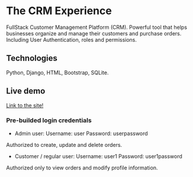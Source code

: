 # The CRM Experience

FullStack Customer Management Platform (CRM). Powerful tool that helps businesses organize and manage their customers and purchase orders. Including User Authentication, roles and permissions.

## Technologies

Python, Django, HTML, Bootstrap, SQLite.

## Live demo

[Link to the site!](https://the-crm-experience.onrender.com)

### Pre-builded login credentials

- Admin user:
  Username: user
  Password: userpassword

Authorized to create, update and delete orders.

- Customer / regular user:
  Username: user1
  Password: user1password

Authorized only to view orders and modify profile information.
